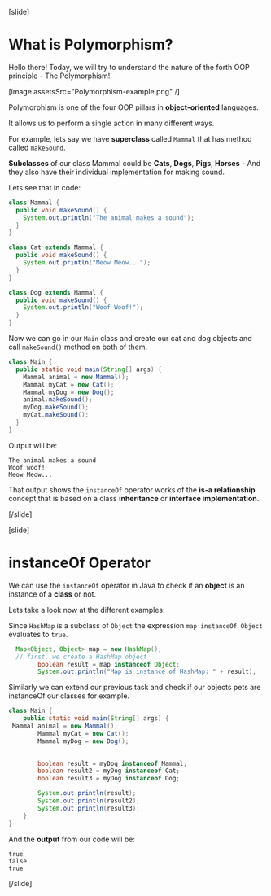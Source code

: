 [slide]

# What is Polymorphism?

Hello there! Today, we will try to understand the nature of the forth OOP principle - The Polymorphism!

[image assetsSrc="Polymorphism-example.png" /]

Polymorphism is one of the four OOP pillars in **object-oriented** languages.

It allows us to perform a single action in many different ways.

For example, lets say we have **superclass** called `Mammal` that has method called `makeSound`. 

**Subclasses** of our class Mammal could be **Cats**, **Dogs**, **Pigs**, **Horses** - And they also have their individual implementation for making sound.

Lets see that in code: 

``` java
class Mammal {
  public void makeSound() {
    System.out.println("The animal makes a sound");
  }
}
```

``` java
class Cat extends Mammal {
  public void makeSound() {
    System.out.println("Meow Meow...");
  }
}
```

``` java
class Dog extends Mammal {
  public void makeSound() {
    System.out.println("Woof Woof!");
  }
}
```

Now we can go in our `Main` class and create our cat and dog objects and call `makeSound()` method on both of them.


``` java
class Main {
  public static void main(String[] args) {
    Mammal animal = new Mammal();  
    Mammal myCat = new Cat(); 
    Mammal myDog = new Dog(); 
    animal.makeSound();
    myDog.makeSound();
    myCat.makeSound();
  }
}
```

Output will be:

```
The animal makes a sound
Woof woof!
Meow Meow...
```

That output shows the `instanceOf` operator works of the **is-a relationship** concept that is based on a class **inheritance** or **interface implementation**.

[/slide]





[slide]

# instanceOf Operator

We can use the `instanceOf` operator in Java to check if an **object** is an instance of a **class** or not.

Lets take a look now at the different examples:

Since `HashMap` is a subclass of `Object` the expression `map instanceOf Object` evaluates to `true`.


```java live
  Map<Object, Object> map = new HashMap();
  // first, we create a HashMap object
        boolean result = map instanceof Object;
        System.out.println("Map is instance of HashMap: " + result);
```

Similarly we can extend our previous task and check if our objects pets are instanceOf our classes for example.

``` java
class Main {
    public static void main(String[] args) {
 Mammal animal = new Mammal();
        Mammal myCat = new Cat();
        Mammal myDog = new Dog();
        

        boolean result = myDog instanceof Mammal;
        boolean result2 = myDog instanceof Cat;
        boolean result3 = myDog instanceof Dog;

        System.out.println(result);
        System.out.println(result2);
        System.out.println(result3);
    }
}
```

And the **output** from our code will be:

``` 
true
false
true
```



[/slide]